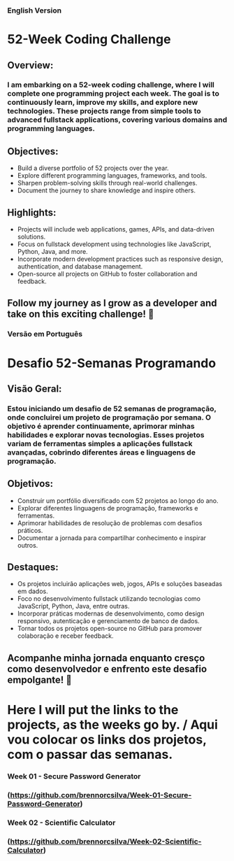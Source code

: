 ### English Version
# 52-Week Coding Challenge
## Overview:
### I am embarking on a 52-week coding challenge, where I will complete one programming project each week. The goal is to continuously learn, improve my skills, and explore new technologies. These projects range from simple tools to advanced fullstack applications, covering various domains and programming languages.

## Objectives:

- Build a diverse portfolio of 52 projects over the year.
- Explore different programming languages, frameworks, and tools.
- Sharpen problem-solving skills through real-world challenges.
- Document the journey to share knowledge and inspire others.

## Highlights:

- Projects will include web applications, games, APIs, and data-driven solutions.
- Focus on fullstack development using technologies like JavaScript, Python, Java, and more.
- Incorporate modern development practices such as responsive design, authentication, and database management.
- Open-source all projects on GitHub to foster collaboration and feedback.

## Follow my journey as I grow as a developer and take on this exciting challenge! 🚀


### Versão em Português
# Desafio 52-Semanas Programando
## Visão Geral:
### Estou iniciando um desafio de 52 semanas de programação, onde concluirei um projeto de programação por semana. O objetivo é aprender continuamente, aprimorar minhas habilidades e explorar novas tecnologias. Esses projetos variam de ferramentas simples a aplicações fullstack avançadas, cobrindo diferentes áreas e linguagens de programação.

## Objetivos:

- Construir um portfólio diversificado com 52 projetos ao longo do ano.
- Explorar diferentes linguagens de programação, frameworks e ferramentas.
- Aprimorar habilidades de resolução de problemas com desafios práticos.
- Documentar a jornada para compartilhar conhecimento e inspirar outros.

## Destaques:

- Os projetos incluirão aplicações web, jogos, APIs e soluções baseadas em dados.
- Foco no desenvolvimento fullstack utilizando tecnologias como JavaScript, Python, Java, entre outras.
- Incorporar práticas modernas de desenvolvimento, como design responsivo, autenticação e gerenciamento de banco de dados.
- Tornar todos os projetos open-source no GitHub para promover colaboração e receber feedback.

## Acompanhe minha jornada enquanto cresço como desenvolvedor e enfrento este desafio empolgante! 🚀

# Here I will put the links to the projects, as the weeks go by. / Aqui vou colocar os links dos projetos, com o passar das semanas.

### Week 01 - Secure Password Generator
### (https://github.com/brennorcsilva/Week-01-Secure-Password-Generator)
### Week 02 - Scientific Calculator
### (https://github.com/brennorcsilva/Week-02-Scientific-Calculator)
